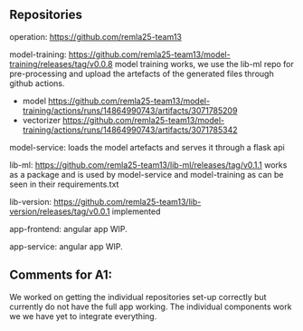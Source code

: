 ## Repositories
operation: https://github.com/remla25-team13

model-training: https://github.com/remla25-team13/model-training/releases/tag/v0.0.8 model training works, we use the lib-ml repo for pre-processing and upload the artefacts of the generated files through github actions.
- model https://github.com/remla25-team13/model-training/actions/runs/14864990743/artifacts/3071785209
- vectorizer https://github.com/remla25-team13/model-training/actions/runs/14864990743/artifacts/3071785342

model-service: loads the model artefacts and serves it through a flask api

lib-ml: https://github.com/remla25-team13/lib-ml/releases/tag/v0.1.1 works as a package and is used by model-service and model-training as can be seen in their requirements.txt

lib-version: https://github.com/remla25-team13/lib-version/releases/tag/v0.0.1 implemented

app-frontend: angular app WIP.

app-service: angular app WIP.

## Comments for A1:
We worked on getting the individual repositories set-up correctly but currently do not have the full app working.
The individual components work we we have yet to integrate everything.